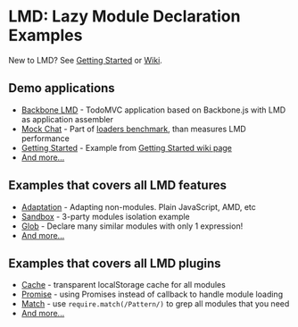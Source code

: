# LMD: Lazy Module Declaration Examples

New to LMD? See [Getting Started](https://github.com/azproduction/lmd/wiki/Getting-started) or
[Wiki](https://github.com/azproduction/lmd/wiki/).

## Demo applications

 - [Backbone LMD](demos/backbone_lmd/) - TodoMVC application based on Backbone.js with LMD as application assembler
 - [Mock Chat](demos/mock_chat/) - Part of [loaders benchmark](https://github.com/azproduction/loader-test/), than measures LMD performance
 - [Getting Started](demos/getting_started/) - Example from [Getting Started wiki page](https://github.com/azproduction/lmd/wiki/Getting-started)
 - [And more...](demos/)

## Examples that covers all LMD features

 - [Adaptation](features/adaptation/) - Adapting non-modules. Plain JavaScript, AMD, etc
 - [Sandbox](features/sandbox/) - 3-party modules isolation example
 - [Glob](features/glob/) - Declare many similar modules with only 1 expression!
 - [And more...](features/)

## Examples that covers all LMD plugins

 - [Cache](plugins/cache) - transparent localStorage cache for all modules
 - [Promise](plugins/promise) - using Promises instead of callback to handle module loading
 - [Match](plugins/) - use `require.match(/Pattern/)` to grep all modules that you need
 - [And more...](plugins/)

